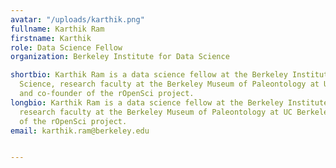```yaml
---
avatar: "/uploads/karthik.png"
fullname: Karthik Ram
firstname: Karthik
role: Data Science Fellow
organization: Berkeley Institute for Data Science

shortbio: Karthik Ram is a data science fellow at the Berkeley Institute for Data
  Science, research faculty at the Berkeley Museum of Paleontology at UC Berkeley
  and co-founder of the rOpenSci project.
longbio: Karthik Ram is a data science fellow at the Berkeley Institute for Data Science,
  research faculty at the Berkeley Museum of Paleontology at UC Berkeley and co-founder
  of the rOpenSci project.
email: karthik.ram@berkeley.edu


---
```

